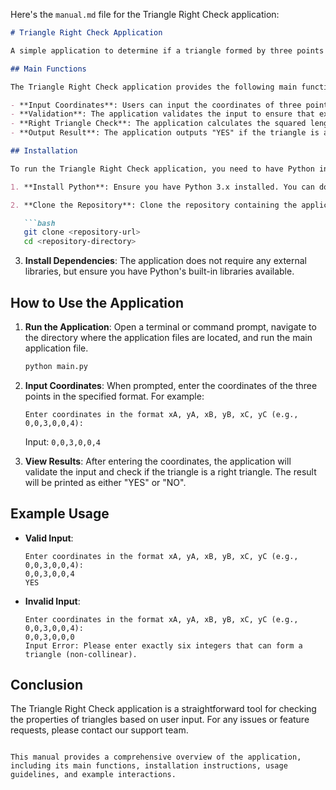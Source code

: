 Here's the `manual.md` file for the Triangle Right Check application:

```markdown
# Triangle Right Check Application

A simple application to determine if a triangle formed by three points in a 2D plane is a right triangle based on user-provided coordinates.

## Main Functions

The Triangle Right Check application provides the following main functionalities:

- **Input Coordinates**: Users can input the coordinates of three points in the format `xA, yA, xB, yB, xC, yC`.
- **Validation**: The application validates the input to ensure that exactly six integers are provided and that they can form a valid triangle.
- **Right Triangle Check**: The application calculates the squared lengths of the triangle's sides and checks if the triangle is a right triangle using the Pythagorean theorem.
- **Output Result**: The application outputs "YES" if the triangle is a right triangle and "NO" otherwise.

## Installation

To run the Triangle Right Check application, you need to have Python installed on your machine. Follow these steps to set up the environment:

1. **Install Python**: Ensure you have Python 3.x installed. You can download it from [python.org](https://www.python.org/downloads/).

2. **Clone the Repository**: Clone the repository containing the application files.

   ```bash
   git clone <repository-url>
   cd <repository-directory>
   ```

3. **Install Dependencies**: The application does not require any external libraries, but ensure you have Python's built-in libraries available.

## How to Use the Application

1. **Run the Application**: Open a terminal or command prompt, navigate to the directory where the application files are located, and run the main application file.

   ```bash
   python main.py
   ```

2. **Input Coordinates**: When prompted, enter the coordinates of the three points in the specified format. For example:

   ```
   Enter coordinates in the format xA, yA, xB, yB, xC, yC (e.g., 0,0,3,0,0,4):
   ```

   Input: `0,0,3,0,0,4`

3. **View Results**: After entering the coordinates, the application will validate the input and check if the triangle is a right triangle. The result will be printed as either "YES" or "NO".

## Example Usage

- **Valid Input**: 
   ```
   Enter coordinates in the format xA, yA, xB, yB, xC, yC (e.g., 0,0,3,0,0,4):
   0,0,3,0,0,4
   YES
   ```

- **Invalid Input**: 
   ```
   Enter coordinates in the format xA, yA, xB, yB, xC, yC (e.g., 0,0,3,0,0,4):
   0,0,3,0,0,0
   Input Error: Please enter exactly six integers that can form a triangle (non-collinear).
   ```

## Conclusion

The Triangle Right Check application is a straightforward tool for checking the properties of triangles based on user input. For any issues or feature requests, please contact our support team.

```

This manual provides a comprehensive overview of the application, including its main functions, installation instructions, usage guidelines, and example interactions.